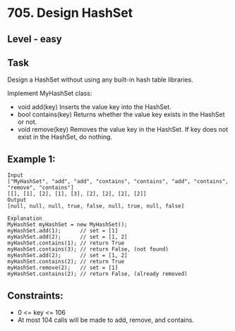 # 705. Design HashSet


## Level - easy


## Task
Design a HashSet without using any built-in hash table libraries.

Implement MyHashSet class:
- void add(key) Inserts the value key into the HashSet.
- bool contains(key) Returns whether the value key exists in the HashSet or not.
- void remove(key) Removes the value key in the HashSet. If key does not exist in the HashSet, do nothing.


## Example 1:
````
Input
["MyHashSet", "add", "add", "contains", "contains", "add", "contains", "remove", "contains"]
[[], [1], [2], [1], [3], [2], [2], [2], [2]]
Output
[null, null, null, true, false, null, true, null, false]

Explanation
MyHashSet myHashSet = new MyHashSet();
myHashSet.add(1);      // set = [1]
myHashSet.add(2);      // set = [1, 2]
myHashSet.contains(1); // return True
myHashSet.contains(3); // return False, (not found)
myHashSet.add(2);      // set = [1, 2]
myHashSet.contains(2); // return True
myHashSet.remove(2);   // set = [1]
myHashSet.contains(2); // return False, (already removed)
````


## Constraints:
- 0 <= key <= 106
- At most 104 calls will be made to add, remove, and contains.
